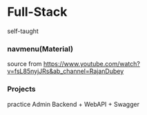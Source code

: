 # Full-Stack
self-taught

### navmenu(Material)
source from https://www.youtube.com/watch?v=fsL85nyjJRs&ab_channel=RajanDubey

### Projects
practice Admin Backend + WebAPI + Swagger 
